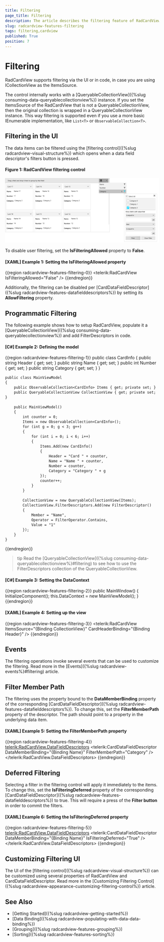 ```yaml
---
title: Filtering
page_title: Filtering
description: The article describes the filtering feature of RadCardView.
slug: radcardview-features-filtering
tags: filtering,cardview
published: True
position: 7
---
```


# Filtering

RadCardView supports filtering via the UI or in code, in case you are using ICollectionView as the ItemsSource.

The control internally works with a [QueryableCollectionView]({%slug consuming-data-queryablecollectionview%}) instance. If you set the ItemsSource of the RadCardView that is not a QueryableCollectionView, then the original collection is wrapped in a QueryableCollectionView instance. This way filtering is supported even if you use a more basic IEnumerable implementation, like `List<T>` or `ObservableCollection<T>`.
 
## Filtering in the UI

The data items can be filtered using the [filtering control]({%slug radcardview-visual-structure%}) which opens when a data field descriptor's filters button is pressed.

#### Figure 1: RadCardView filtering control
![WPF RadCardView RadCardView filtering control](images/radcardview-features-filtering-0.png)

To disable user filtering, set the __IsFilteringAllowed__ property to __False__. 

#### __[XAML] Example 1: Setting the IsFilteringAllowed property__
{{region radcardview-features-filtering-0}}
	<telerik:RadCardView IsFilteringAllowed="False" />
{{endregion}}

Additionally, the filtering can be disabled per [CardDataFieldDescriptor]({%slug radcardview-features-datafielddescriptors%}) by setting its __AllowFiltering__ property.

## Programmatic Filtering

The following example shows how to setup RadCardView, populate it a [QueryableCollectionView]({%slug consuming-data-queryablecollectionview%}) and add FilterDescriptors in code.

#### __[C#] Example 2: Defining the model__
{{region radcardview-features-filtering-1}}
	public class CardInfo
    {
        public string Header { get; set; }
        public string Name { get; set; }
        public int Number { get; set; }
        public string Category { get; set; }
    }
	
	public class MainViewModel
    {
        public ObservableCollection<CardInfo> Items { get; private set; }
        public QueryableCollectionView CollectionView { get; private set; }

        public MainViewModel()
        {
            int counter = 0;
            Items = new ObservableCollection<CardInfo>();
            for (int g = 0; g < 3; g++)
            {
                for (int i = 0; i < 6; i++)
                {
                    Items.Add(new CardInfo()
                    {
                        Header = "Card " + counter,
                        Name = "Name " + counter,
                        Number = counter,
                        Category = "Category " + g
                    });
                    counter++;
                }
            }

            CollectionView = new QueryableCollectionView(Items);
            CollectionView.FilterDescriptors.Add(new FilterDescriptor()
            {
                Member = "Name", 
                Operator = FilterOperator.Contains,
                Value = "1"
            });
        }
    }
{{endregion}} 

>tip Read the [QueryableCollectionView]({%slug consuming-data-queryablecollectionview%}#filtering) to see how to use the FilterDescriptors collection of the QueryableCollectionView.

#### __[C#] Example 3: Setting the DataContext__
{{region radcardview-features-filtering-2}}
	public MainWindow()
	{
		InitializeComponent();
		this.DataContext = new MainViewModel();
	}
{{endregion}}

#### __[XAML] Example 4: Setting up the view__
{{region radcardview-features-filtering-3}}
	<telerik:RadCardView ItemsSource="{Binding CollectionView}" CardHeaderBinding="{Binding Header}" />
{{endregion}}

## Events

The filtering operations invoke several events that can be used to customize the filtering. Read more in the [Events]({%slug radcardview-events%}#filtering) article.

## Filter Member Path

The filtering uses the property bound to the __DataMemberBinding__ property of the corresponding [CardDataFieldDescriptor]({%slug radcardview-features-datafielddescriptors%}). To change this, set the __FilterMemberPath__ property of the descriptor. The path should point to a property in the underlying data item.

#### __[XAML] Example 5: Setting the FilterMemberPath property__
{{region radcardview-features-filtering-4}}
	<telerik:RadCardView.DataFieldDescriptors>
		<telerik:CardDataFieldDescriptor DataMemberBinding="{Binding Name}" FilterMemberPath="Category" />
	</telerik:RadCardView.DataFieldDescriptors>
{{endregion}}

## Deferred Filtering

Selecting a filter in the filtering control will apply it immediately to the items. To change this, set the __IsFilteringDeferred__ property of the corresponding [CardDataFieldDescriptor]({%slug radcardview-features-datafielddescriptors%}) to true. This will require a press of the __Filter button__ in order to commit the filters.

#### __[XAML] Example 6: Setting the IsFilteringDeferred property__
{{region radcardview-features-filtering-5}}
	<telerik:RadCardView.DataFieldDescriptors>
		<telerik:CardDataFieldDescriptor DataMemberBinding="{Binding Name}" IsFilteringDeferred="True" />
	</telerik:RadCardView.DataFieldDescriptors>
{{endregion}}

## Customizing Filtering UI

The UI of the [filtering control]({%slug radcardview-visual-structure%}) can be customized using several properties of RadCardView and CardDataFieldDescriptor. Read more in the [Customizing Filtering Control]({%slug radcardview-appearance-customizing-filtering-control%}) article.

## See Also
* [Getting Started]({%slug radcardview-getting-started%})
* [Data Binding]({%slug radcardview-populating-with-data-data-binding%})
* [Grouping]({%slug radcardview-features-grouping%})
* [Sorting]({%slug radcardview-features-sorting%})